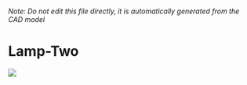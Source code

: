 ###### Note: Do not edit this file directly, it is automatically generated from the CAD model

# Lamp-Two

![](/project.svg)



 

